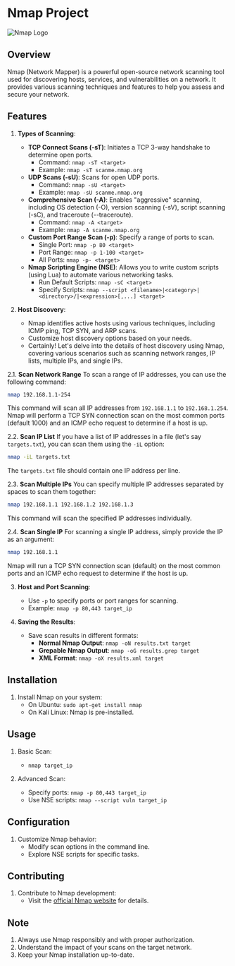 
# Nmap Project

![Nmap Logo](https://bing.com/th?id=OIP.eyAOP7zitSh4qfuA3EJz6gAAAA)

## Overview
Nmap (Network Mapper) is a powerful open-source network scanning tool used for discovering hosts, services, and vulnerabilities on a network. It provides various scanning techniques and features to help you assess and secure your network.

## Features
1. **Types of Scanning**:
    - **TCP Connect Scans (-sT)**: Initiates a TCP 3-way handshake to determine open ports.
        - Command: `nmap -sT <target>`
        - Example: `nmap -sT scanme.nmap.org`
    - **UDP Scans (-sU)**: Scans for open UDP ports.
        - Command: `nmap -sU <target>`
        - Example: `nmap -sU scanme.nmap.org`
    - **Comprehensive Scan (-A)**: Enables "aggressive" scanning, including OS detection (-O), version scanning (-sV), script scanning (-sC), and traceroute (--traceroute).
        - Command: `nmap -A <target>`
        - Example: `nmap -A scanme.nmap.org`
    - **Custom Port Range Scan (-p)**: Specify a range of ports to scan.
        - Single Port: `nmap -p 80 <target>`
        - Port Range: `nmap -p 1-100 <target>`
        - All Ports: `nmap -p- <target>`
    - **Nmap Scripting Engine (NSE)**: Allows you to write custom scripts (using Lua) to automate various networking tasks.
        - Run Default Scripts: `nmap -sC <target>`
        - Specify Scripts: `nmap --script <filename>|<category>|<directory>/|<expression>[,...] <target>`

2. **Host Discovery**:
    - Nmap identifies active hosts using various techniques, including ICMP ping, TCP SYN, and ARP scans.
    - Customize host discovery options based on your needs.
    - Certainly! Let's delve into the details of host discovery using Nmap, covering various scenarios such as scanning network ranges, IP lists, multiple IPs, and single IPs.

  2.1. **Scan Network Range**
To scan a range of IP addresses, you can use the following command:

```bash
nmap 192.168.1.1-254
```

This command will scan all IP addresses from `192.168.1.1` to `192.168.1.254`. Nmap will perform a TCP SYN connection scan on the most common ports (default 1000) and an ICMP echo request to determine if a host is up.

   2.2. **Scan IP List**
If you have a list of IP addresses in a file (let's say `targets.txt`), you can scan them using the `-iL` option:

```bash
nmap -iL targets.txt
```

The `targets.txt` file should contain one IP address per line.

   2.3. **Scan Multiple IPs**
You can specify multiple IP addresses separated by spaces to scan them together:

```bash
nmap 192.168.1.1 192.168.1.2 192.168.1.3
```

This command will scan the specified IP addresses individually.

   2.4. **Scan Single IP**
For scanning a single IP address, simply provide the IP as an argument:

```bash
nmap 192.168.1.1
```

Nmap will run a TCP SYN connection scan (default) on the most common ports and an ICMP echo request to determine if the host is up.


3. **Host and Port Scanning**:
    - Use `-p` to specify ports or port ranges for scanning.
    - Example: `nmap -p 80,443 target_ip`

4. **Saving the Results**:
    - Save scan results in different formats:
        - **Normal Nmap Output**: `nmap -oN results.txt target`
        - **Grepable Nmap Output**: `nmap -oG results.grep target`
        - **XML Format**: `nmap -oX results.xml target`

## Installation
1. Install Nmap on your system:
    - On Ubuntu: `sudo apt-get install nmap`
    - On Kali Linux: Nmap is pre-installed.

## Usage
1. Basic Scan:
    - `nmap target_ip`

2. Advanced Scan:
    - Specify ports: `nmap -p 80,443 target_ip`
    - Use NSE scripts: `nmap --script vuln target_ip`

## Configuration
1. Customize Nmap behavior:
    - Modify scan options in the command line.
    - Explore NSE scripts for specific tasks.

## Contributing
1. Contribute to Nmap development:
    - Visit the [official Nmap website](https://nmap.org/) for details.

## Note
1. Always use Nmap responsibly and with proper authorization.
2. Understand the impact of your scans on the target network.
3. Keep your Nmap installation up-to-date.
